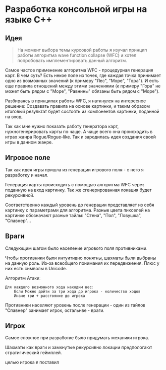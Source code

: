 # Разработка консольной игры на языке C++


## Идея
>На момент выбора темы курсовой работы я изучал принцип работы алгоритма wave function collapse (WFС) и хотел попробовать имплементировать данный алгоритм.
>

Самое частое применение алгоритма WFС - процедурная генерация карт. В чем суть? Есть некое поле из точек, где каждая точка принимает одно из возможных значений (к примеру "Лес", "Море", "Гора"). И есть еще правила отношений между этими значениями (к примеру "Гора" не может быть рядом с "Море", "Равнины" обязаны быть рядом с "Море").

Разбираясь в принципах работы WFС, я наткнулся на интересное решение: Создавать правила на основе картинки, и таким образом итоговый результат будет состоять из компонентов картинки, поданной на вход.

Так как мне нужно показать работу генератора карт, нужногенерировать карты по чаще. А чаще всего она происходить в играх жанра Rogue/Rogue-like. Так и зародилась идея создания своей игры в данном жанре.

## Игровое поле
Так как идея игры пришла из генерации игрового поля - с него я разработку и начал.

Генерация карты происходить с помощью алгоритма WFС через поданную на вход картинку. Так же сгенерированная локация будет рекурсивной.

Соответственно каждый уровень до генерации представляет из себя картинку с параметрами для алгоритма. Разные цвета пикселей на картинке обозначают разные тайлы: "Стена", "Пол", "Ловушка", "Спавнер"...



## Враги
Следующим шагом было население игрового поля противниками. 

Чтобы противники были интуитивно понятны, шахматы были выбраны на данную роль. Из-за всеобщего понимания их передвижения. Плюс у них есть символы в Unicode.




Алгоритм Атаки:
```
Для каждого возможного хода находим вес:
    Если Можно дойти за три хода до игрока - количество ходов
    Иначе три + расстояние до игрока
```

Противники населяют уровень после генерации - один из тайлов "Спавнер" занимает игрок, остальнве - враги.

## Игрок
Самое сложное при разработке было придумать механики игрока.

Шахматы как враги и замкнутые рекурсивно локации предпологают стратигический геймплей. 

целью игрока я поставил